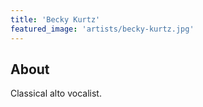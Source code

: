 ```yaml
---
title: 'Becky Kurtz'
featured_image: 'artists/becky-kurtz.jpg'
---
```


## About

Classical alto vocalist.
